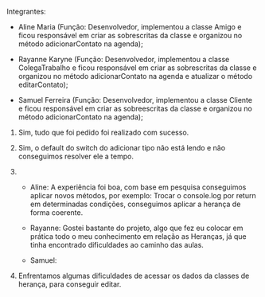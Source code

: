 Integrantes:
* Aline Maria (Função: Desenvolvedor, implementou a classe Amigo e ficou responsável em criar as sobrescritas da classe e organizou no método adicionarContato na agenda);
  
* Rayanne Karyne (Função: Desenvolvedor, implementou a classe ColegaTrabalho e ficou responsável em criar as sobrescritas da classe e organizou no método adicionarContato na agenda e atualizar o método editarContato);
  
* Samuel Ferreira (Função: Desenvolvedor, implementou a classe Cliente e ficou responsável em criar as sobreescritas da classe e organizou no método adicionarContato na agenda);

1. Sim, tudo que foi pedido foi realizado com sucesso.
   
2. Sim, o default do switch do adicionar tipo não está lendo e não conseguimos resolver ele a tempo.
   
3.
   * Aline: A experiência foi boa, com base em pesquisa conseguimos aplicar novos métodos, por exemplo: Trocar o console.log por return em determinadas condições, conseguimos aplicar a herança de forma coerente.
   
    * Rayanne: Gostei bastante do projeto, algo que fez eu colocar em prática todo o meu conhecimento em relação as Heranças, já que tinha encontrado dificuldades ao caminho das aulas.

    * Samuel:
   
4. Enfrentamos algumas dificuldades de acessar os dados da classes de herança, para conseguir editar.
  

